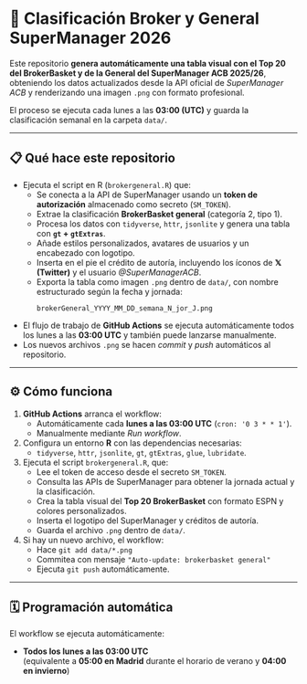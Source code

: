 # 🏀 Clasificación Broker y General SuperManager 2026

Este repositorio **genera automáticamente una tabla visual con el Top 20 del BrokerBasket y de la General del SuperManager ACB 2025/26**, obteniendo los datos actualizados desde la API oficial de *SuperManager ACB* y renderizando una imagen `.png` con formato profesional.

El proceso se ejecuta cada lunes a las **03:00 (UTC)** y guarda la clasificación semanal en la carpeta `data/`.

---

## 📋 Qué hace este repositorio

- Ejecuta el script en R (`brokergeneral.R`) que:
  - Se conecta a la API de SuperManager usando un **token de autorización** almacenado como secreto (`SM_TOKEN`).
  - Extrae la clasificación **BrokerBasket general** (categoría 2, tipo 1).
  - Procesa los datos con `tidyverse`, `httr`, `jsonlite` y genera una tabla con **`gt` + `gtExtras`**.
  - Añade estilos personalizados, avatares de usuarios y un encabezado con logotipo.
  - Inserta en el pie el crédito de autoría, incluyendo los íconos de **𝕏 (Twitter)** y el usuario *@SuperManagerACB*.
  - Exporta la tabla como imagen `.png` dentro de `data/`, con nombre estructurado según la fecha y jornada:
    ```
    brokerGeneral_YYYY_MM_DD_semana_N_jor_J.png
    ```
- El flujo de trabajo de **GitHub Actions** se ejecuta automáticamente todos los lunes a las **03:00 UTC** y también puede lanzarse manualmente.
- Los nuevos archivos `.png` se hacen *commit* y *push* automáticos al repositorio.

---

## ⚙️ Cómo funciona

1. **GitHub Actions** arranca el workflow:
   - Automáticamente cada **lunes a las 03:00 UTC** (`cron: '0 3 * * 1'`).
   - Manualmente mediante *Run workflow*.
2. Configura un entorno **R** con las dependencias necesarias:
   - `tidyverse`, `httr`, `jsonlite`, `gt`, `gtExtras`, `glue`, `lubridate`.
3. Ejecuta el script `brokergeneral.R`, que:
   - Lee el token de acceso desde el secreto `SM_TOKEN`.
   - Consulta las APIs de SuperManager para obtener la jornada actual y la clasificación.
   - Crea la tabla visual del **Top 20 BrokerBasket** con formato ESPN y colores personalizados.
   - Inserta el logotipo del SuperManager y créditos de autoría.
   - Guarda el archivo `.png` dentro de `data/`.
4. Si hay un nuevo archivo, el workflow:
   - Hace `git add data/*.png`
   - Commitea con mensaje `"Auto-update: brokerbasket general"`
   - Ejecuta `git push` automáticamente.

---

## 🗓️ Programación automática

El workflow se ejecuta automáticamente:
- **Todos los lunes a las 03:00 UTC**  
  (equivalente a **05:00 en Madrid** durante el horario de verano y **04:00 en invierno**)
